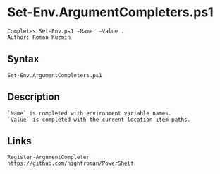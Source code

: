 # Set-Env.ArgumentCompleters.ps1

```
Completes Set-Env.ps1 -Name, -Value .
Author: Roman Kuzmin
```

## Syntax

```
Set-Env.ArgumentCompleters.ps1
```

## Description

```
`Name` is completed with environment variable names.
`Value` is completed with the current location item paths.
```

## Links

```
Register-ArgumentCompleter
https://github.com/nightroman/PowerShelf
```
